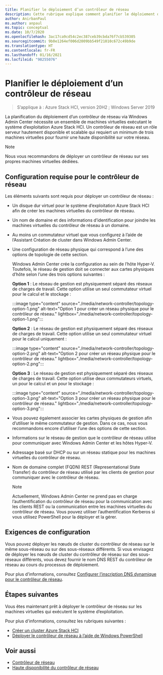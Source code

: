 ```yaml
---
title: Planifier le déploiement d’un contrôleur de réseau
description: Cette rubrique explique comment planifier le déploiement d’un contrôleur de réseau par le biais de Windows Admin Center sur un ensemble de machines virtuelles exécutant le système d’exploitation Azure Stack HCI.
author: AnirbanPaul
ms.author: anpaul
ms.topic: conceptual
ms.date: 10/7/2020
ms.openlocfilehash: 3ac17ca9cd54c2ec387ceb39cbda76f7cb539305
ms.sourcegitcommit: 9b0e1264ef006d2009bb549f21010c672c49b9de
ms.translationtype: HT
ms.contentlocale: fr-FR
ms.lasthandoff: 01/16/2021
ms.locfileid: "98255076"
---
```

# <a name="plan-to-deploy-network-controller"></a>Planifier le déploiement d’un contrôleur de réseau

>S’applique à : Azure Stack HCI, version 20H2 ; Windows Server 2019

La planification du déploiement d’un contrôleur de réseau via Windows Admin Center nécessite un ensemble de machines virtuelles exécutant le système d’exploitation Azure Stack HCI. Un contrôleur de réseau est un rôle serveur hautement disponible et scalable qui requiert un minimum de trois machines virtuelles pour fournir une haute disponibilité sur votre réseau.

   >[!NOTE]
   > Nous vous recommandons de déployer un contrôleur de réseau sur ses propres machines virtuelles dédiées.

## <a name="network-controller-requirements"></a>Configuration requise pour le contrôleur de réseau
Les éléments suivants sont requis pour déployer un contrôleur de réseau :
- Un disque dur virtuel pour le système d’exploitation Azure Stack HCI afin de créer les machines virtuelles du contrôleur de réseau.
- Un nom de domaine et des informations d’identification pour joindre les machines virtuelles du contrôleur de réseau à un domaine.
- Au moins un commutateur virtuel que vous configurez à l’aide de l’Assistant Création de cluster dans Windows Admin Center.
- Une configuration de réseau physique qui correspond à l’une des options de topologie de cette section.

    Windows Admin Center crée la configuration au sein de l’hôte Hyper-V. Toutefois, le réseau de gestion doit se connecter aux cartes physiques d’hôte selon l’une des trois options suivantes :

    **Option 1** : Le réseau de gestion est physiquement séparé des réseaux de charges de travail. Cette option utilise un seul commutateur virtuel pour le calcul et le stockage :

    :::image type="content" source="./media/network-controller/topology-option-1.png" alt-text="Option 1 pour créer un réseau physique pour le contrôleur de réseau." lightbox="./media/network-controller/topology-option-1.png":::

    **Option 2** : Le réseau de gestion est physiquement séparé des réseaux de charges de travail. Cette option utilise un seul commutateur virtuel pour le calcul uniquement :

    :::image type="content" source="./media/network-controller/topology-option-2.png" alt-text="Option 2 pour créer un réseau physique pour le contrôleur de réseau." lightbox="./media/network-controller/topology-option-2.png":::

    **Option 3** : Le réseau de gestion est physiquement séparé des réseaux de charges de travail. Cette option utilise deux commutateurs virtuels, un pour le calcul et un pour le stockage :

    :::image type="content" source="./media/network-controller/topology-option-3.png" alt-text="Option 3 pour créer un réseau physique pour le contrôleur de réseau." lightbox="./media/network-controller/topology-option-3.png":::

- Vous pouvez également associer les cartes physiques de gestion afin d’utiliser le même commutateur de gestion. Dans ce cas, nous vous recommandons encore d’utiliser l’une des options de cette section.
- Informations sur le réseau de gestion que le contrôleur de réseau utilise pour communiquer avec Windows Admin Center et les hôtes Hyper-V.
- Adressage basé sur DHCP ou sur un réseau statique pour les machines virtuelles du contrôleur de réseau.
- Nom de domaine complet (FQDN) REST (Representational State Transfer) du contrôleur de réseau utilisé par les clients de gestion pour communiquer avec le contrôleur de réseau.

   >[!NOTE]
   > Actuellement, Windows Admin Center ne prend pas en charge l’authentification du contrôleur de réseau pour la communication avec les clients REST ou la communication entre les machines virtuelles du contrôleur de réseau. Vous pouvez utiliser l’authentification Kerberos si vous utilisez PowerShell pour la déployer et la gérer.

## <a name="configuration-requirements"></a>Exigences de configuration
Vous pouvez déployer les nœuds de cluster du contrôleur de réseau sur le même sous-réseau ou sur des sous-réseaux différents. Si vous envisagez de déployer les nœuds de cluster du contrôleur de réseau sur des sous-réseaux différents, vous devez fournir le nom DNS REST du contrôleur de réseau au cours du processus de déploiement.

Pour plus d’informations, consultez [Configurer l’inscription DNS dynamique pour le contrôleur de réseau](/windows-server/networking/sdn/plan/installation-and-preparation-requirements-for-deploying-network-controller#step-3-configure-dynamic-dns-registration-for-network-controller).

## <a name="next-steps"></a>Étapes suivantes
Vous êtes maintenant prêt à déployer le contrôleur de réseau sur les machines virtuelles qui exécutent le système d’exploitation.

Pour plus d'informations, consultez les rubriques suivantes :
- [Créer un cluster Azure Stack HCI](../deploy/create-cluster.md)
- [Déployer le contrôleur de réseau à l’aide de Windows PowerShell](https://github.com/microsoft/SDN/tree/master/SDNExpress/scripts)

## <a name="see-also"></a>Voir aussi
- [Contrôleur de réseau](/windows-server/networking/sdn/technologies/network-controller/network-controller)
- [Haute disponibilité du contrôleur de réseau](/windows-server/networking/sdn/technologies/network-controller/network-controller-high-availability)
